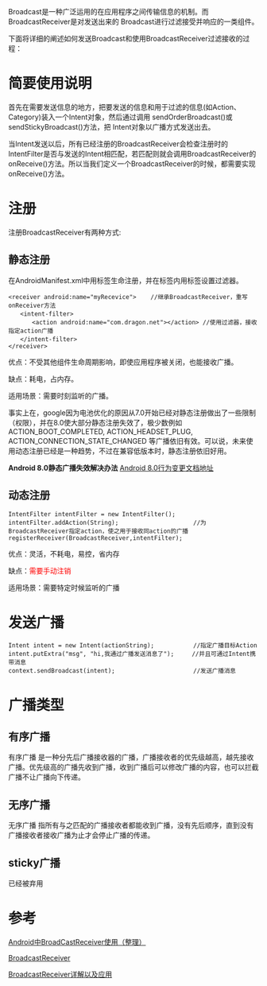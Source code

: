 

Broadcast是一种广泛运用的在应用程序之间传输信息的机制。而BroadcastReceiver是对发送出来的 Broadcast进行过滤接受并响应的一类组件。

下面将详细的阐述如何发送Broadcast和使用BroadcastReceiver过滤接收的过程：

# 简要使用说明

首先在需要发送信息的地方，把要发送的信息和用于过滤的信息(如Action、Category)装入一个Intent对象，然后通过调用 sendOrderBroadcast()或sendStickyBroadcast()方法，把 Intent对象以广播方式发送出去。

当Intent发送以后，所有已经注册的BroadcastReceiver会检查注册时的IntentFilter是否与发送的Intent相匹配，若匹配则就会调用BroadcastReceiver的onReceive()方法。所以当我们定义一个BroadcastReceiver的时候，都需要实现onReceive()方法。

# 注册
注册BroadcastReceiver有两种方式:

## 静态注册

在AndroidManifest.xml中用标签生命注册，并在标签内用标签设置过滤器。

`````
<receiver android:name="myRecevice">    //继承BroadcastReceiver，重写onReceiver方法
　　<intent-filter>    
　　　　<action android:name="com.dragon.net"></action> //使用过滤器，接收指定action广播
　　</intent-filter>
</receiver>
`````

优点：不受其他组件生命周期影响，即使应用程序被关闭，也能接收广播。

缺点：耗电，占内存。

适用场景：需要时刻监听的广播。

事实上在，google因为电池优化的原因从7.0开始已经对静态注册做出了一些限制（权限），并在8.0使大部分静态注册失效了，极少数例如ACTION_BOOT_COMPLETED, ACTION_HEADSET_PLUG, ACTION_CONNECTION_STATE_CHANGED 等广播依旧有效。可以说，未来使用动态注册已经是一种趋势，不过在兼容低版本时，静态注册依旧好用。

**Android 8.0静态广播失效解决办法**
[Android 8.0行为变更文档地址](https://developer.android.google.cn/about/versions/oreo/android-8.0-changes)


## 动态注册
`````
IntentFilter intentFilter = new IntentFilter();
intentFilter.addAction(String);                     //为BroadcastReceiver指定action，使之用于接收同action的广播
registerReceiver(BroadcastReceiver,intentFilter);
`````

优点：灵活，不耗电，易控，省内存

缺点：<span style="color:red">需要手动注销</span>

适用场景：需要特定时候监听的广播

# 发送广播
`````
Intent intent = new Intent(actionString);           //指定广播目标Action
intent.putExtra("msg", "hi,我通过广播发送消息了");     //并且可通过Intent携带消息
context.sendBroadcast(intent);                      //发送广播消息
`````

# 广播类型

## 有序广播
有序广播 是一种分先后广播接收器的广播，广播接收者的优先级越高，越先接收广播。优先级高的广播先收到广播，收到广播后可以修改广播的内容，也可以拦截广播不让广播向下传递。

## 无序广播
无序广播 指所有与之匹配的广播接收者都能收到广播，没有先后顺序，直到没有广播接收者接收广播为止才会停止广播的传递。

## sticky广播
已经被弃用
 

# 参考

[Android中BroadCastReceiver使用（整理）](https://www.cnblogs.com/jico/articles/1838293.html)

[BroadcastReceiver](https://www.jianshu.com/p/7b44d983c01a)

[BroadcastReceiver详解以及应用](https://blog.csdn.net/huiblog/article/details/53234544)